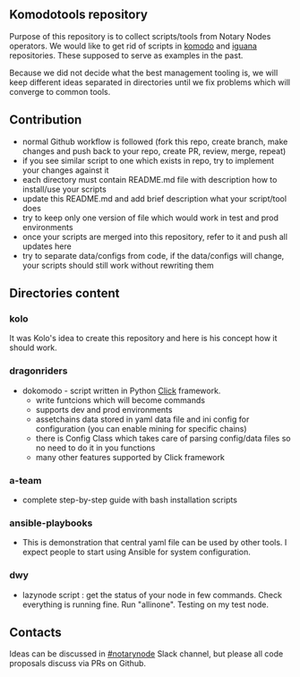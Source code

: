 ## Komodotools repository
Purpose of this repository is to collect scripts/tools from Notary Nodes operators.
We would like to get rid of scripts in [komodo](https://github.com/jl777/komodo) and [iguana](https://github.com/jl777/SuperNET) repositories. These supposed to serve as examples in the past. 

Because we did not decide what the best management tooling is, we will keep different ideas separated in directories until we fix problems which will converge to common tools.

## Contribution
- normal Github workflow is followed (fork this repo, create branch, make changes and push back to your repo, create PR, review, merge, repeat)
- if you see similar script to one which exists in repo, try to implement your changes against it
- each directory must contain README.md file with description how to install/use your scripts
- update this README.md and add brief description what your script/tool does
- try to keep only one version of file which would work in test and prod environments
- once your scripts are merged into this repository, refer to it and push all updates here 
- try to separate data/configs from code, if the data/configs will change, your scripts should still work without rewriting them

## Directories content
### kolo
It was Kolo's idea to create this repository and here is his concept how it should work.

### dragonriders
 - dokomodo - script written in Python [Click](http://click.pocoo.org) framework. 
   - write funtcions which will become commands
   - supports dev and prod environments
   - assetchains data stored in yaml data file and ini config for configuration (you can enable mining for specific chains) 
   - there is Config Class which takes care of parsing config/data files so no need to do it in you functions
   - many other features supported by Click framework

### a-team 
 - complete step-by-step guide with bash installation scripts

### ansible-playbooks
 - This is demonstration that central yaml file can be used by other tools. I expect people to start using Ansible for system configuration.
 
### dwy
 - lazynode script : get the status of your node in few commands. Check everything is running fine. Run "allinone". Testing on my test node.

## Contacts
Ideas can be discussed in [#notarynode](https://komodo-platform.slack.com) Slack channel, but please all code proposals discuss via PRs on Github.
